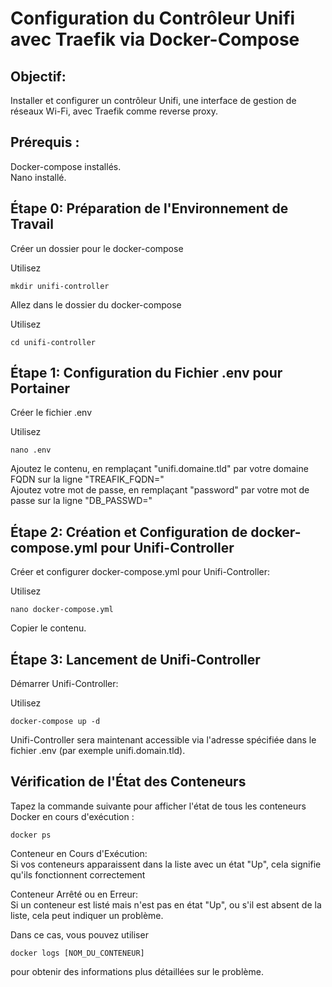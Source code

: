 # Configuration du Contrôleur Unifi avec Traefik via Docker-Compose

## Objectif:
Installer et configurer un contrôleur Unifi, une interface de gestion de réseaux Wi-Fi, avec Traefik comme reverse proxy.

## Prérequis :
Docker-compose installés.  
Nano installé.

## Étape 0: Préparation de l'Environnement de Travail
Créer un dossier pour le docker-compose  

Utilisez
```
mkdir unifi-controller
```

Allez dans le dossier du docker-compose

Utilisez
```
cd unifi-controller
```

## Étape 1: Configuration du Fichier .env pour Portainer
Créer le fichier .env  

Utilisez 
```
nano .env
```
Ajoutez le contenu, en remplaçant "unifi.domaine.tld" par votre domaine FQDN sur la ligne "TREAFIK_FQDN="  
Ajoutez votre mot de passe, en remplaçant "password" par votre mot de passe sur la ligne "DB_PASSWD="

## Étape 2: Création et Configuration de docker-compose.yml pour Unifi-Controller
Créer et configurer docker-compose.yml pour Unifi-Controller:

Utilisez 
```
nano docker-compose.yml
```
Copier le contenu.

## Étape 3: Lancement de Unifi-Controller
Démarrer Unifi-Controller:

Utilisez 
```
docker-compose up -d
```
Unifi-Controller sera maintenant accessible via l'adresse spécifiée dans le fichier .env (par exemple unifi.domain.tld).  

## Vérification de l'État des Conteneurs  
Tapez la commande suivante pour afficher l'état de tous les conteneurs Docker en cours d'exécution :  
```
docker ps
```
Conteneur en Cours d'Exécution:  
Si vos conteneurs apparaissent dans la liste avec un état "Up", cela signifie qu'ils fonctionnent correctement   

Conteneur Arrêté ou en Erreur:  
Si un conteneur est listé mais n'est pas en état "Up", ou s'il est absent de la liste, cela peut indiquer un problème.  
  
Dans ce cas, vous pouvez utiliser 
```
docker logs [NOM_DU_CONTENEUR]
```
pour obtenir des informations plus détaillées sur le problème.   
